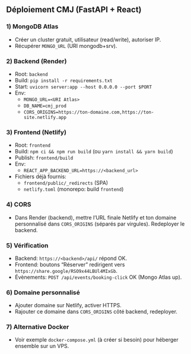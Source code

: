 ## Déploiement CMJ (FastAPI + React)

### 1) MongoDB Atlas
- Créer un cluster gratuit, utilisateur (read/write), autoriser IP.
- Récupérer `MONGO_URL` (URI mongodb+srv).

### 2) Backend (Render)
- Root: `backend`
- Build: `pip install -r requirements.txt`
- Start: `uvicorn server:app --host 0.0.0.0 --port $PORT`
- Env:
  - `MONGO_URL=<URI Atlas>`
  - `DB_NAME=cmj_prod`
  - `CORS_ORIGINS=https://ton-domaine.com,https://ton-site.netlify.app`

### 3) Frontend (Netlify)
- Root: `frontend`
- Build: `npm ci && npm run build` (ou `yarn install && yarn build`)
- Publish: `frontend/build`
- Env:
  - `REACT_APP_BACKEND_URL=https://<backend_url>`
- Fichiers déjà fournis:
  - `frontend/public/_redirects` (SPA)
  - `netlify.toml` (monorepo: build `frontend`)

### 4) CORS
- Dans Render (backend), mettre l’URL finale Netlify et ton domaine personnalisé dans `CORS_ORIGINS` (séparés par virgules). Redeployer le backend.

### 5) Vérification
- Backend: `https://<backend>/api/` répond OK.
- Frontend: boutons “Réserver” redirigent vers `https://share.google/RSO9x44LBUl4MIxGb`.
- Évènements: `POST /api/events/booking-click` OK (Mongo Atlas up).

### 6) Domaine personnalisé
- Ajouter domaine sur Netlify, activer HTTPS.
- Rajouter ce domaine dans `CORS_ORIGINS` côté backend, redeployer.

### 7) Alternative Docker
- Voir exemple `docker-compose.yml` (à créer si besoin) pour héberger ensemble sur un VPS.
